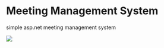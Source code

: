 # Meeting Management System
simple asp.net meeting management system



![](http://visit.parselecom.com/Api/Visit/glad-tidings/AspNetMeetingManagement/A03472)
